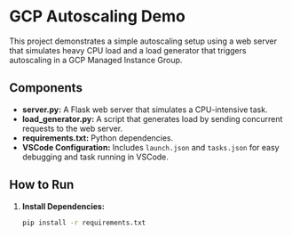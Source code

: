 # GCP Autoscaling Demo

This project demonstrates a simple autoscaling setup using a web server that simulates heavy CPU load and a load generator that triggers autoscaling in a GCP Managed Instance Group.

## Components

- **server.py:** A Flask web server that simulates a CPU-intensive task.
- **load_generator.py:** A script that generates load by sending concurrent requests to the web server.
- **requirements.txt:** Python dependencies.
- **VSCode Configuration:** Includes `launch.json` and `tasks.json` for easy debugging and task running in VSCode.

## How to Run

1. **Install Dependencies:**

   ```bash
   pip install -r requirements.txt
